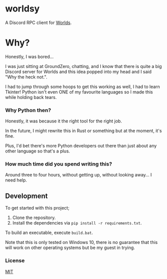 # worldsy
A Discord RPC client for [Worlds](http://worldsonline.com/).

# Why?
Honestly, I was bored...

I was just sitting at GroundZero, chatting, and I know that there is quite a big Discord server for Worlds and this idea popped into my head and I said "Why the heck not.".

I had to jump through some hoops to get this working as well, I had to learn Tkinter! Python isn't even ONE of my favourite languages so I made this while holding back tears.

### Why Python then?
Honestly, it was because it the right tool for the right job.

In the future, I might rewrite this in Rust or something but at the moment, it's fine.

Plus, I'd bet there's more Python developers out there than just about any other language so that's a plus.

### How much time did you spend writing this? 
Around three to four hours, without getting up, without looking away... I need help.

## Development
To get started with this project;

1. Clone the repository.
2. Install the dependencies via `pip install -r requirements.txt`.

To build an executable, execute `build.bat`.

Note that this is only tested on Windows 10, there is no guarantee that this will work on other operating systems but be my guest in trying.

### License
[MIT](./LICENSE)